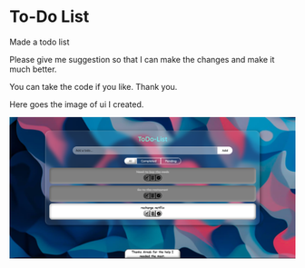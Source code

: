 # To-Do List
Made a todo list

Please give me suggestion so that I can make the changes and make it much better.

You can take the code if you like. Thank you.

Here goes the image of ui I created.

![Screenshot](demo.png)
